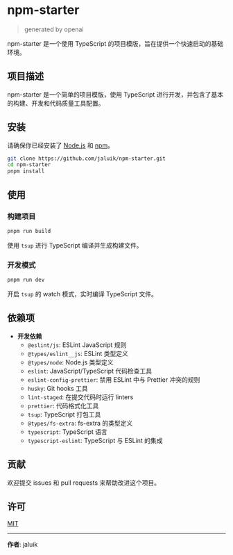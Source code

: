# npm-starter

> generated by openai

npm-starter 是一个使用 TypeScript 的项目模版，旨在提供一个快速启动的基础环境。

## 项目描述

npm-starter 是一个简单的项目模版，使用 TypeScript 进行开发，并包含了基本的构建、开发和代码质量工具配置。

## 安装

请确保你已经安装了 [Node.js](https://nodejs.org/) 和 [npm](https://www.npmjs.com/)。

```bash
git clone https://github.com/jaluik/npm-starter.git
cd npm-starter
pnpm install
```

## 使用

### 构建项目

```bash
pnpm run build
```

使用 `tsup` 进行 TypeScript 编译并生成构建文件。

### 开发模式

```bash
pnpm run dev
```

开启 `tsup` 的 watch 模式，实时编译 TypeScript 文件。

## 依赖项

- **开发依赖**
  - `@eslint/js`: ESLint JavaScript 规则
  - `@types/eslint__js`: ESLint 类型定义
  - `@types/node`: Node.js 类型定义
  - `eslint`: JavaScript/TypeScript 代码检查工具
  - `eslint-config-prettier`: 禁用 ESLint 中与 Prettier 冲突的规则
  - `husky`: Git hooks 工具
  - `lint-staged`: 在提交代码时运行 linters
  - `prettier`: 代码格式化工具
  - `tsup`: TypeScript 打包工具
  - `@types/fs-extra`: fs-extra 的类型定义
  - `typescript`: TypeScript 语言
  - `typescript-eslint`: TypeScript 与 ESLint 的集成

## 贡献

欢迎提交 issues 和 pull requests 来帮助改进这个项目。

## 许可

[MIT](LICENSE)

---

**作者**: jaluik
